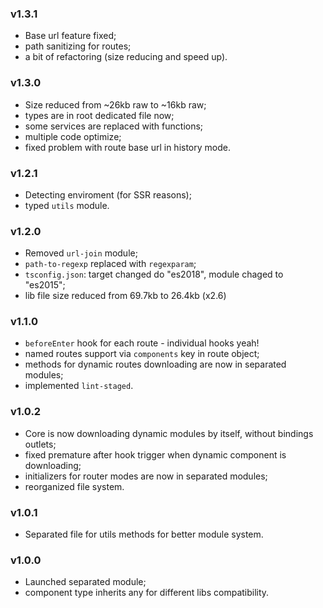 ### v1.3.1
* Base url feature fixed;
* path sanitizing for routes;
* a bit of refactoring (size reducing and speed up).

### v1.3.0
* Size reduced from ~26kb raw to ~16kb raw;
* types are in root dedicated file now;
* some services are replaced with functions;
* multiple code optimize; 
* fixed problem with route base url in history mode.

### v1.2.1
* Detecting enviroment (for SSR reasons);
* typed `utils` module.

### v1.2.0
* Removed `url-join` module;
* `path-to-regexp` replaced with `regexparam`;
* `tsconfig.json`: target changed do "es2018", module chaged to "es2015";
* lib file size reduced from 69.7kb to 26.4kb (x2.6)

### v1.1.0
* `beforeEnter` hook for each route - individual hooks yeah!
* named routes support via `components` key in route object;
* methods for dynamic routes downloading are now in separated modules;
* implemented `lint-staged`.

### v1.0.2
* Core is now downloading dynamic modules by itself, without bindings outlets;
* fixed premature after hook trigger when dynamic component is downloading;
* initializers for router modes are now in separated modules;
* reorganized file system.

### v1.0.1
* Separated file for utils methods for better module system.

### v1.0.0
* Launched separated module;
* component type inherits any for different libs compatibility.